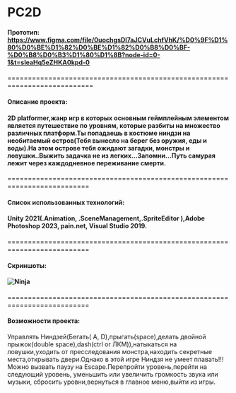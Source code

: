 # PC2D
#### Прототип: https://www.figma.com/file/0uochgsDl7aJCVuLchfVhK/%D0%9F%D1%80%D0%BE%D1%82%D0%BE%D1%82%D0%B8%D0%BF-%D0%B8%D0%B3%D1%80%D1%8B?node-id=0-1&t=sIeaHq5eZHKA0kpd-0
===========================================================================
#### Описание проекта:
#### 2D platformer,жанр игр в которых основным геймплейным элементом является путешествие по уровням, которые разбиты на множество различных платформ.Ты попадаешь в костюме ниндзи на необитаемый остров(Тебя вынесло на берег без оружия, еды и воды).На этом острове тебя ожидают загадки, монстры и ловушки..Выжить задачка не из легких...Запомни...Путь самурая лежит через каждодневное переживание смерти.
==========================================================================
#### Список использованных технологий: 
#### Unity 2021(.Animation, .SceneManagement,.SpriteEditor ),Adobe Photoshop 2023, pain.net, Visual Studio 2019.
==========================================================================
#### Скриншоты:
#### ![Ninja](https://github.com/BonjourQWERTY/PC2D/blob/main/Unity-2D-Platformer/Assets/PC2D/Sprites/Ninja.psd)
==========================================================================
#### Возможности проекта:
Управлять Ниндзей(Бегать( A, D),прыгать(space),делать двойной прыжок(double space),dash(ctrl or ЛКМ)),натыкаться на ловушки,уходить от пресследования монстра,находить секретные места,открывать двери.Однако в этой игре Ниндзя не умеет плавать!!!Можно вызвать паузу на Escape.Перепройти уровень,перейти на следующий уровень, уменьшить или увеличить громкость звука или музыки, сбросить уровни,вернуться в главное меню,выйти из игры.
